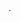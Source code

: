 <!-- 需要处理的文件类型
html  html-webpack-plugin 
能够生成单个的html文件以外(html单独打包成文件)，还可以把对应的脚本和样式插入到合适的位置，不用我们手动再引入了，而且还能执行哈希的功能，防止再更新的时候有浏览器缓存

脚本  es6 react babel+babel-preset-react

样式 css-loader+sass-loader

图片字体  url-loader +file-loader

extract-text-webpack-plugin 样式单独打包成文件

CommonsChunkPlugin 把模块中的共用部分抽取出来 比如说一个js文件引用超过了3次 我们就放到这里

webpack-dev-server 为webpack项目提供web服务 这样我们就能从浏览器中通过http的方式去访问  稳定版本 2.9.7 还有就是更改代码自动刷新 做代理 路径转发

yarn add webpack-dev-server@2.9.7 --dev

解决多版本问题

 -->


·